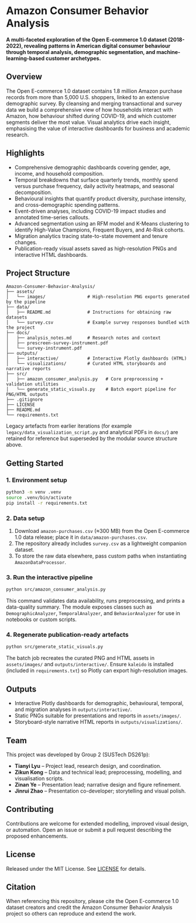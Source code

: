 # Amazon Consumer Behavior Analysis

**A multi-faceted exploration of the Open E-commerce 1.0 dataset (2018-2022), revealing patterns in American digital consumer behaviour through temporal analysis, demographic segmentation, and machine-learning-based customer archetypes.**

## Overview
The Open E-commerce 1.0 dataset contains 1.8 million Amazon purchase records from more than 5,000 U.S. shoppers, linked to an extensive demographic survey. By cleansing and merging transactional and survey data we build a comprehensive view of how households interact with Amazon, how behaviour shifted during COVID-19, and which customer segments deliver the most value. Visual analytics drive each insight, emphasising the value of interactive dashboards for business and academic research.

## Highlights
- Comprehensive demographic dashboards covering gender, age, income, and household composition.
- Temporal breakdowns that surface quarterly trends, monthly spend versus purchase frequency, daily activity heatmaps, and seasonal decomposition.
- Behavioural insights that quantify product diversity, purchase intensity, and cross-demographic spending patterns.
- Event-driven analyses, including COVID-19 impact studies and annotated time-series callouts.
- Advanced segmentation using an RFM model and K-Means clustering to identify High-Value Champions, Frequent Buyers, and At-Risk cohorts.
- Migration analytics tracing state-to-state movement and tenure changes.
- Publication-ready visual assets saved as high-resolution PNGs and interactive HTML dashboards.

## Project Structure
```
Amazon-Consumer-Behavior-Analysis/
├── assets/
│   └── images/                # High-resolution PNG exports generated by the pipeline
├── data/
│   ├── README.md              # Instructions for obtaining raw datasets
│   └── survey.csv             # Example survey responses bundled with the project
├── docs/
│   ├── analysis_notes.md      # Research notes and context
│   ├── prescreen-survey-instrument.pdf
│   └── survey-instrument.pdf
├── outputs/
│   ├── interactive/           # Interactive Plotly dashboards (HTML)
│   └── visualizations/        # Curated HTML storyboards and narrative reports
├── src/
│   ├── amazon_consumer_analysis.py   # Core preprocessing + validation utilities
│   └── generate_static_visuals.py    # Batch export pipeline for PNG/HTML outputs
├── .gitignore
├── LICENSE
├── README.md
└── requirements.txt
```

Legacy artefacts from earlier iterations (for example `legacy/data_visualization_script.py` and analytical PDFs in `docs/`) are retained for reference but superseded by the modular source structure above.

## Getting Started

### 1. Environment setup
```bash
python3 -m venv .venv
source .venv/bin/activate
pip install -r requirements.txt
```

### 2. Data setup
1. Download `amazon-purchases.csv` (≈300 MB) from the Open E-commerce 1.0 data release; place it in `data/amazon-purchases.csv`.
2. The repository already includes `survey.csv` as a lightweight companion dataset.
3. To store the raw data elsewhere, pass custom paths when instantiating `AmazonDataProcessor`.

### 3. Run the interactive pipeline
```bash
python src/amazon_consumer_analysis.py
```
This command validates data availability, runs preprocessing, and prints a data-quality summary. The module exposes classes such as `DemographicAnalyzer`, `TemporalAnalyzer`, and `BehaviorAnalyzer` for use in notebooks or custom scripts.

### 4. Regenerate publication-ready artefacts
```bash
python src/generate_static_visuals.py
```
The batch job recreates the curated PNG and HTML assets in `assets/images/` and `outputs/interactive/`. Ensure `kaleido` is installed (included in `requirements.txt`) so Plotly can export high-resolution images.

## Outputs
- Interactive Plotly dashboards for demographic, behavioural, temporal, and migration analyses in `outputs/interactive/`.
- Static PNGs suitable for presentations and reports in `assets/images/`.
- Storyboard-style narrative HTML reports in `outputs/visualizations/`.

## Team
This project was developed by Group 2 (SUSTech DS261p):
- **Tianyi Lyu** – Project lead, research design, and coordination.
- **Zikun Kong** – Data and technical lead; preprocessing, modelling, and visualisation scripts.
- **Zinan Ye** – Presentation lead; narrative design and figure refinement.
- **Jinrui Zhao** – Presentation co-developer; storytelling and visual polish.

## Contributing
Contributions are welcome for extended modelling, improved visual design, or automation. Open an issue or submit a pull request describing the proposed enhancements.

## License
Released under the MIT License. See [LICENSE](LICENSE) for details.

## Citation
When referencing this repository, please cite the Open E-commerce 1.0 dataset creators and credit the Amazon Consumer Behavior Analysis project so others can reproduce and extend the work.
